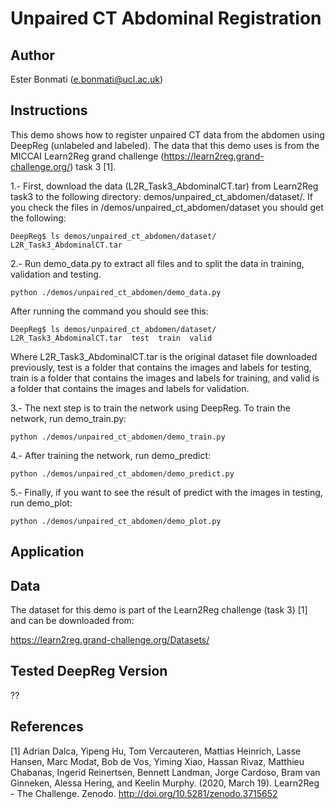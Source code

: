 # Unpaired CT Abdominal Registration

## Author

Ester Bonmati (e.bonmati@ucl.ac.uk)

## Instructions

This demo shows how to register unpaired CT data from the abdomen using DeepReg (unlabeled and labeled).
The data that this demo uses is from the MICCAI Learn2Reg grand challenge (https://learn2reg.grand-challenge.org/) task 3 [1].

1.- First, download the data (L2R_Task3_AbdominalCT.tar) from Learn2Reg task3 to the following directory: demos/unpaired_ct_abdomen/dataset/. If you check the files in /demos/unpaired_ct_abdomen/dataset you should get the following:

```
DeepReg$ ls demos/unpaired_ct_abdomen/dataset/
L2R_Task3_AbdominalCT.tar
```

2.- Run demo_data.py to extract all files and to split the data in training, validation and testing. 

```
python ./demos/unpaired_ct_abdomen/demo_data.py  
```

After running the command you should see this:

```
DeepReg$ ls demos/unpaired_ct_abdomen/dataset/
L2R_Task3_AbdominalCT.tar  test  train  valid
```
Where L2R_Task3_AbdominalCT.tar is the original dataset file downloaded previously, test is a folder that contains the images and labels for testing, train is a folder that contains the images and labels for training, and valid is a folder that contains the images and labels for validation.

3.- The next step is to train the network using DeepReg. To train the network, run demo_train.py:

```
python ./demos/unpaired_ct_abdomen/demo_train.py   
```

4.- After training the network, run demo_predict:

```
python ./demos/unpaired_ct_abdomen/demo_predict.py   
```

5.- Finally, if you want to see the result of predict with the images in testing, run demo_plot:

```
python ./demos/unpaired_ct_abdomen/demo_plot.py   
```

## Application



## Data

The dataset for this demo is part of the Learn2Reg challenge (task 3) [1] and can be downloaded from:

https://learn2reg.grand-challenge.org/Datasets/


## Tested DeepReg Version

??

## References

[1] Adrian Dalca, Yipeng Hu, Tom Vercauteren, Mattias Heinrich, Lasse Hansen, Marc Modat, Bob de Vos, Yiming Xiao, Hassan Rivaz, Matthieu Chabanas, Ingerid Reinertsen, Bennett Landman, Jorge Cardoso, Bram van Ginneken, Alessa Hering, and Keelin Murphy. (2020, March 19). Learn2Reg - The Challenge. Zenodo. http://doi.org/10.5281/zenodo.3715652